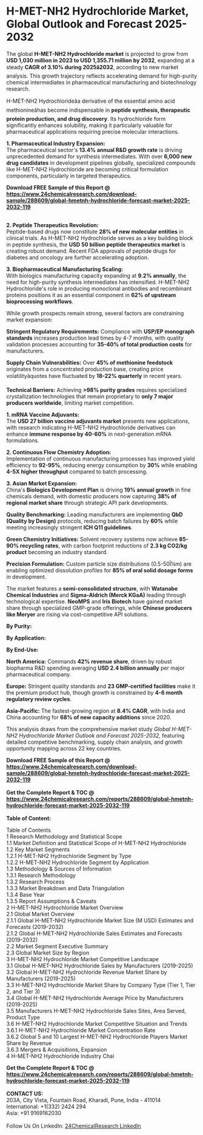 <h1>H-MET-NH2 Hydrochloride Market, Global Outlook and Forecast 2025-2032</h1><p>The global <strong>H-MET-NH2 Hydrochloride market</strong> is projected to grow from <strong>USD 1,030 million in 2023 to USD 1,355.71 million by 2032</strong>, expanding at a steady <strong>CAGR of 3.10% during 2025â2032</strong>, according to new market analysis. This growth trajectory reflects accelerating demand for high-purity chemical intermediates in pharmaceutical manufacturing and biotechnology research.</p><p>H-MET-NH2 Hydrochlorideâa derivative of the essential amino acid methionineâhas become indispensable in <strong>peptide synthesis, therapeutic protein production, and drug discovery</strong>. Its hydrochloride form significantly enhances solubility, making it particularly valuable for pharmaceutical applications requiring precise molecular interactions.</p><p><strong>1. Pharmaceutical Industry Expansion:</strong><br>
The pharmaceutical sector's <strong>13.4% annual R&amp;D growth rate</strong> is driving unprecedented demand for synthesis intermediates. With over <strong>6,000 new drug candidates</strong> in development pipelines globally, specialized compounds like H-MET-NH2 Hydrochloride are becoming critical formulation components, particularly in targeted therapeutics.</p><div><b>Download FREE Sample of this Report @ 
            <a href="https://www.24chemicalresearch.com/download-sample/288609/global-hmetnh-hydrochloride-forecast-market-2025-2032-119">
            https://www.24chemicalresearch.com/download-sample/288609/global-hmetnh-hydrochloride-forecast-market-2025-2032-119</a></b></div><br><p><strong>2. Peptide Therapeutics Revolution:</strong><br>
Peptide-based drugs now constitute <strong>28% of new molecular entities</strong> in clinical trials. As H-MET-NH2 Hydrochloride serves as a key building block in peptide synthesis, the <strong>USD 50 billion peptide therapeutics market</strong> is creating robust demand. Recent FDA approvals of peptide drugs for diabetes and oncology are further accelerating adoption.</p><p><strong>3. Biopharmaceutical Manufacturing Scaling:</strong><br>
With biologics manufacturing capacity expanding at <strong>9.2% annually</strong>, the need for high-purity synthesis intermediates has intensified. H-MET-NH2 Hydrochloride's role in producing monoclonal antibodies and recombinant proteins positions it as an essential component in <strong>62% of upstream bioprocessing workflows</strong>.</p><p>While growth prospects remain strong, several factors are constraining market expansion:</p><p><strong>Stringent Regulatory Requirements:</strong> Compliance with <strong>USP/EP monograph standards</strong> increases production lead times by 4-7 months, with quality validation processes accounting for <strong>35-40% of total production costs</strong> for manufacturers.</p><p><strong>Supply Chain Vulnerabilities:</strong> Over <strong>45% of methionine feedstock</strong> originates from a concentrated production base, creating price volatilityâquotes have fluctuated by <strong>18-22% quarterly</strong> in recent years.</p><p><strong>Technical Barriers:</strong> Achieving <strong>&gt;98% purity grades</strong> requires specialized crystallization technologies that remain proprietary to <strong>only 7 major producers worldwide</strong>, limiting market competition.</p><p><strong>1. mRNA Vaccine Adjuvants:</strong><br>
The <strong>USD 27 billion vaccine adjuvants market</strong> presents new applications, with research indicating H-MET-NH2 Hydrochloride derivatives can enhance <strong>immune response by 40-60%</strong> in next-generation mRNA formulations.</p><p><strong>2. Continuous Flow Chemistry Adoption:</strong><br>
Implementation of continuous manufacturing processes has improved yield efficiency to <strong>92-95%</strong>, reducing energy consumption by <strong>30%</strong> while enabling <strong>4-5X higher throughput</strong> compared to batch processing.</p><p><strong>3. Asian Market Expansion:</strong><br>
China's <strong>Biologics Development Plan</strong> is driving <strong>19% annual growth</strong> in fine chemicals demand, with domestic producers now capturing <strong>38% of regional market share</strong> through strategic API park developments.</p><p><strong>Quality Benchmarking:</strong> Leading manufacturers are implementing <strong>QbD (Quality by Design)</strong> protocols, reducing batch failures by <strong>60%</strong> while meeting increasingly stringent <strong>ICH Q11 guidelines</strong>.</p><p><strong>Green Chemistry Initiatives:</strong> Solvent recovery systems now achieve <strong>85-90% recycling rates</strong>, with carbon footprint reductions of <strong>2.3 kg CO2/kg product</strong> becoming an industry standard.</p><p><strong>Precision Formulation:</strong> Custom particle size distributions (0.5-50Î¼m) are enabling optimized dissolution profiles for <strong>85% of oral solid dosage forms</strong> in development.</p><p>The market features a <strong>semi-consolidated structure</strong>, with <strong>Watanabe Chemical Industries</strong> and <strong>Sigma-Aldrich (Merck KGaA)</strong> leading through technological expertise. <strong>NeoMPS</strong> and <strong>Iris Biotech</strong> have gained market share through specialized GMP-grade offerings, while <strong>Chinese producers like Meryer</strong> are rising via cost-competitive API solutions.</p><p><strong>By Purity:</strong></p><p><strong>By Application:</strong></p><p><strong>By End-Use:</strong></p><p><strong>North America:</strong> Commands <strong>42% revenue share</strong>, driven by robust biopharma R&amp;D spending averaging <strong>USD 2.4 billion annually</strong> per major pharmaceutical company.</p><p><strong>Europe:</strong> Stringent quality standards and <strong>23 GMP-certified facilities</strong> make it the premium product hub, though growth is constrained by <strong>4-6 month regulatory review cycles</strong>.</p><p><strong>Asia-Pacific:</strong> The fastest-growing region at <strong>8.4% CAGR</strong>, with India and China accounting for <strong>68% of new capacity additions</strong> since 2020.</p><p>This analysis draws from the comprehensive market study <em>Global H-MET-NH2 Hydrochloride Market Outlook and Forecast 2025-2032</em>, featuring detailed competitive benchmarking, supply chain analysis, and growth opportunity mapping across 22 key countries.</p><div><b>Download FREE Sample of this Report @ 
            <a href="https://www.24chemicalresearch.com/download-sample/288609/global-hmetnh-hydrochloride-forecast-market-2025-2032-119">
            https://www.24chemicalresearch.com/download-sample/288609/global-hmetnh-hydrochloride-forecast-market-2025-2032-119</a></b></div><br><div><b>Get the Complete Report & TOC @ 
            <a href="https://www.24chemicalresearch.com/reports/288609/global-hmetnh-hydrochloride-forecast-market-2025-2032-119">
            https://www.24chemicalresearch.com/reports/288609/global-hmetnh-hydrochloride-forecast-market-2025-2032-119</a></b></div><br>
            <b>Table of Content:</b><p>Table of Contents<br />
1 Research Methodology and Statistical Scope<br />
1.1 Market Definition and Statistical Scope of H-MET-NH2 Hydrochloride<br />
1.2 Key Market Segments<br />
1.2.1 H-MET-NH2 Hydrochloride Segment by Type<br />
1.2.2 H-MET-NH2 Hydrochloride Segment by Application<br />
1.3 Methodology & Sources of Information<br />
1.3.1 Research Methodology<br />
1.3.2 Research Process<br />
1.3.3 Market Breakdown and Data Triangulation<br />
1.3.4 Base Year<br />
1.3.5 Report Assumptions & Caveats<br />
2 H-MET-NH2 Hydrochloride Market Overview<br />
2.1 Global Market Overview<br />
2.1.1 Global H-MET-NH2 Hydrochloride Market Size (M USD) Estimates and Forecasts (2019-2032)<br />
2.1.2 Global H-MET-NH2 Hydrochloride Sales Estimates and Forecasts (2019-2032)<br />
2.2 Market Segment Executive Summary<br />
2.3 Global Market Size by Region<br />
3 H-MET-NH2 Hydrochloride Market Competitive Landscape<br />
3.1 Global H-MET-NH2 Hydrochloride Sales by Manufacturers (2019-2025)<br />
3.2 Global H-MET-NH2 Hydrochloride Revenue Market Share by Manufacturers (2019-2025)<br />
3.3 H-MET-NH2 Hydrochloride Market Share by Company Type (Tier 1, Tier 2, and Tier 3)<br />
3.4 Global H-MET-NH2 Hydrochloride Average Price by Manufacturers (2019-2025)<br />
3.5 Manufacturers H-MET-NH2 Hydrochloride Sales Sites, Area Served, Product Type<br />
3.6 H-MET-NH2 Hydrochloride Market Competitive Situation and Trends<br />
3.6.1 H-MET-NH2 Hydrochloride Market Concentration Rate<br />
3.6.2 Global 5 and 10 Largest H-MET-NH2 Hydrochloride Players Market Share by Revenue<br />
3.6.3 Mergers & Acquisitions, Expansion<br />
4 H-MET-NH2 Hydrochloride Industry Chai</p><div><b>Get the Complete Report & TOC @ 
            <a href="https://www.24chemicalresearch.com/reports/288609/global-hmetnh-hydrochloride-forecast-market-2025-2032-119">
            https://www.24chemicalresearch.com/reports/288609/global-hmetnh-hydrochloride-forecast-market-2025-2032-119</a></b></div><br><b>CONTACT US:</b><br>
            203A, City Vista, Fountain Road, Kharadi, Pune, India - 411014<br>
            International: +1(332) 2424 294<br>
            Asia: +91 9169162030 <br><br>
            Follow Us On LinkedIn: <a href="https://www.linkedin.com/company/24chemicalresearch/">24ChemicalResearch LinkedIn</a>